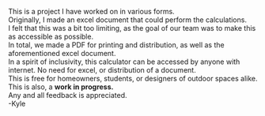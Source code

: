 This is a project I have worked on in various forms. <br />
Originally, I made an excel document that could perform the calculations. <br />
I felt that this was a bit too limiting, as the goal of our team was to make this as accessible as possible. <br />
In total, we made a PDF for printing and distribution, as well as the aforementioned excel document. <br />
In a spirit of inclusivity, this calculator can be accessed by anyone with internet. No need for excel, or distribution of a document. <br />
This is free for homeowners, students, or designers of outdoor spaces alike. <br />
This is also, a <b>work in progress.</b><br />
Any and all feedback is appreciated.<br />
-Kyle